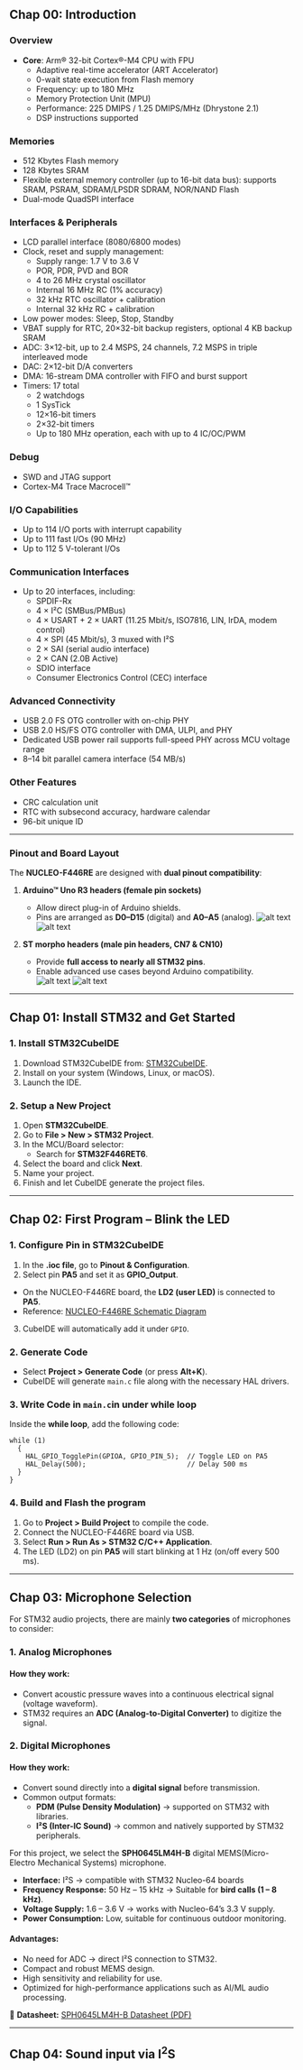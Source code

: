 ## Chap 00: Introduction

### Overview
- **Core**: Arm® 32-bit Cortex®-M4 CPU with FPU  
  - Adaptive real-time accelerator (ART Accelerator)  
  - 0-wait state execution from Flash memory  
  - Frequency: up to 180 MHz  
  - Memory Protection Unit (MPU)  
  - Performance: 225 DMIPS / 1.25 DMIPS/MHz (Dhrystone 2.1)  
  - DSP instructions supported  

### Memories
- 512 Kbytes Flash memory  
- 128 Kbytes SRAM  
- Flexible external memory controller (up to 16-bit data bus): supports SRAM, PSRAM, SDRAM/LPSDR SDRAM, NOR/NAND Flash  
- Dual-mode QuadSPI interface  

### Interfaces & Peripherals
- LCD parallel interface (8080/6800 modes)  
- Clock, reset and supply management:  
  - Supply range: 1.7 V to 3.6 V  
  - POR, PDR, PVD and BOR  
  - 4 to 26 MHz crystal oscillator  
  - Internal 16 MHz RC (1% accuracy)  
  - 32 kHz RTC oscillator + calibration  
  - Internal 32 kHz RC + calibration  
- Low power modes: Sleep, Stop, Standby  
- VBAT supply for RTC, 20×32-bit backup registers, optional 4 KB backup SRAM  
- ADC: 3×12-bit, up to 2.4 MSPS, 24 channels, 7.2 MSPS in triple interleaved mode  
- DAC: 2×12-bit D/A converters  
- DMA: 16-stream DMA controller with FIFO and burst support  
- Timers: 17 total  
  - 2 watchdogs  
  - 1 SysTick  
  - 12×16-bit timers  
  - 2×32-bit timers  
  - Up to 180 MHz operation, each with up to 4 IC/OC/PWM  

### Debug
- SWD and JTAG support  
- Cortex-M4 Trace Macrocell™  

### I/O Capabilities
- Up to 114 I/O ports with interrupt capability  
- Up to 111 fast I/Os (90 MHz)  
- Up to 112 5 V-tolerant I/Os  

### Communication Interfaces
- Up to 20 interfaces, including:  
  - SPDIF-Rx  
  - 4 × I²C (SMBus/PMBus)  
  - 4 × USART + 2 × UART (11.25 Mbit/s, ISO7816, LIN, IrDA, modem control)  
  - 4 × SPI (45 Mbit/s), 3 muxed with I²S  
  - 2 × SAI (serial audio interface)  
  - 2 × CAN (2.0B Active)  
  - SDIO interface  
  - Consumer Electronics Control (CEC) interface 

### Advanced Connectivity
- USB 2.0 FS OTG controller with on-chip PHY  
- USB 2.0 HS/FS OTG controller with DMA, ULPI, and PHY  
- Dedicated USB power rail supports full-speed PHY across MCU voltage range  
- 8–14 bit parallel camera interface (54 MB/s)  

### Other Features
- CRC calculation unit  
- RTC with subsecond accuracy, hardware calendar  
- 96-bit unique ID  

---

### Pinout and Board Layout 

The **NUCLEO-F446RE** are designed with **dual pinout compatibility**:

1. **Arduino™ Uno R3 headers (female pin sockets)**  
   - Allow direct plug-in of Arduino shields.  
   - Pins are arranged as **D0–D15** (digital) and **A0–A5** (analog).
   ![alt text](https://os.mbed.com/media/uploads/jeromecoutant/nucleo_f446re_arduino_left_2021_10_26.png)
 ![alt text](https://os.mbed.com/media/uploads/jeromecoutant/nucleo_f446re_arduino_right_2021_10_26.png)

2. **ST morpho headers (male pin headers, CN7 & CN10)**  
   - Provide **full access to nearly all STM32 pins**.  
   - Enable advanced use cases beyond Arduino compatibility.  
![alt text](https://os.mbed.com/media/uploads/jeromecoutant/nucleo_f446re_morpho_right_2021_10_26.png)
![alt text](https://os.mbed.com/media/uploads/jeromecoutant/nucleo_f446re_morpho_left_2021_10_26.png)


---

## Chap 01: Install STM32 and Get Started

### 1. Install STM32CubeIDE
1. Download STM32CubeIDE from: [STM32CubeIDE](https://www.st.com/en/development-tools/stm32cubeide.html).  
2. Install on your system (Windows, Linux, or macOS).  
3. Launch the IDE.

### 2. Setup a New Project
1. Open **STM32CubeIDE**.  
2. Go to **File > New > STM32 Project**.  
3. In the MCU/Board selector:  
   - Search for **STM32F446RET6**.  
4. Select the board and click **Next**.  
5. Name your project.  
6. Finish and let CubeIDE generate the project files.

   
---

## Chap 02: First Program – Blink the LED

### 1. Configure Pin in STM32CubeIDE
1. In the **.ioc file**, go to **Pinout & Configuration**.  
2. Select pin **PA5** and set it as **GPIO_Output**.  
  - On the NUCLEO-F446RE board, the **LD2 (user LED)** is connected to **PA5**.
  - Reference: [NUCLEO-F446RE Schematic Diagram](https://github.com/HuiLing226/Lim_Doc/blob/main/NUCLEO_F446RE_SCHEMATICS.pdf)
3. CubeIDE will automatically add it under `GPIO`.  

### 2. Generate Code
- Select **Project > Generate Code** (or press **Alt+K**).  
- CubeIDE will generate `main.c` file along with the necessary HAL drivers.

### 3. Write Code in `main.c`in under while loop
Inside the **while loop**, add the following code:

```
while (1)
  {
    HAL_GPIO_TogglePin(GPIOA, GPIO_PIN_5);  // Toggle LED on PA5
    HAL_Delay(500);                         // Delay 500 ms
  }
}
```

### 4. Build and Flash the program
1. Go to **Project > Build Project** to compile the code.
2. Connect the NUCLEO-F446RE board via USB.
3. Select **Run > Run As > STM32 C/C++ Application**.
4. The LED (LD2) on pin **PA5** will start blinking at 1 Hz (on/off every 500 ms).


---

## Chap 03: Microphone Selection  

For STM32 audio projects, there are mainly **two categories** of microphones to consider:  

### 1. Analog Microphones  
#### How they work:  
- Convert acoustic pressure waves into a continuous electrical signal (voltage waveform).  
- STM32 requires an **ADC (Analog-to-Digital Converter)** to digitize the signal.

### 2. Digital Microphones  
#### How they work:  
- Convert sound directly into a **digital signal** before transmission.  
- Common output formats:  
  - **PDM (Pulse Density Modulation)** → supported on STM32 with libraries.  
  - **I²S (Inter-IC Sound)** → common and natively supported by STM32 peripherals.  

For this project, we select the **SPH0645LM4H-B** digital MEMS(Micro-Electro Mechanical Systems) microphone.  

- **Interface:** I²S → compatible with STM32 Nucleo-64 boards  
- **Frequency Response:** 50 Hz – 15 kHz  → Suitable for **bird calls (1 – 8 kHz)**.    
- **Voltage Supply:** 1.6 – 3.6 V → works with Nucleo-64’s 3.3 V supply.  
- **Power Consumption:** Low, suitable for continuous outdoor monitoring.  

#### Advantages:  
- No need for ADC → direct I²S connection to STM32.  
- Compact and robust MEMS design.  
- High sensitivity and reliability for use.
- Optimized for high-performance applications such as AI/ML audio processing.

📄 **Datasheet:** [SPH0645LM4H-B Datasheet (PDF)](https://cdn-shop.adafruit.com/product-files/3421/i2S+Datasheet.PDF)  


---

## Chap 04: Sound input via I<sup>2</sup>S
